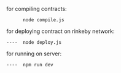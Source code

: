 for compiling contracts:

          node compile.js

for deploying contract on rinkeby network:

    ----  node deploy.js

for running on server:

    ----  npm run dev
